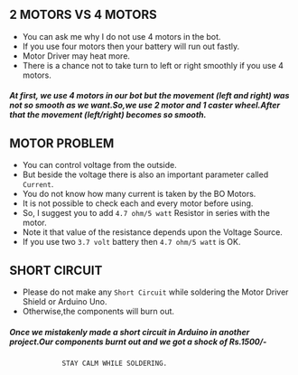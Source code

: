 ## 2 MOTORS VS 4 MOTORS

- You can ask me why I do not use 4 motors in the bot.
- If you use four motors then your battery will run out fastly.
- Motor Driver may heat more.
- There is a chance not to take turn to left or right smoothly if you use 4 motors.

##### At first, we use 4 motors in our bot but the movement (left and right) was not so smooth as we want.So,we use 2 motor and 1 caster wheel.After that the movement (left/right) becomes so smooth. 

## MOTOR PROBLEM

- You can control voltage from the outside.
- But beside the voltage there is also an important parameter called `Current`.
- You do not know how many current is taken by the BO Motors.
- It is not possible to check each and every motor before using.
- So, I suggest you to add `4.7 ohm/5 watt` Resistor in series with the motor.
- Note it that value of the resistance depends upon the Voltage Source.
- If you use two `3.7 volt` battery then `4.7 ohm/5 watt` is OK.


## SHORT CIRCUIT

- Please do not make any `Short Circuit` while soldering the Motor Driver Shield or Arduino Uno.
- Otherwise,the components will burn out.

##### Once we mistakenly made a short circuit in Arduino in another project.Our components burnt out and we got a shock of Rs.1500/-
                 STAY CALM WHILE SOLDERING. 